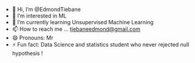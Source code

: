 - 👋 Hi, I’m @EdmondTiebane
- 👀 I’m interested in   ML
- 🌱 I’m currently learning Unsupervised Machine Learning
- 📫 How to reach me ... tjebaneedmond@gmail.com
- 😄 Pronouns: Mr
- ⚡ Fun fact: Data Science and statistics student who never rejected null hypothesis !

<!---
EdmondTiebane/EdmondTiebane is a ✨ special ✨ repository because its `README.md` (this file) appears on your GitHub profile.
You can click the Preview link to take a look at your changes.
--->
